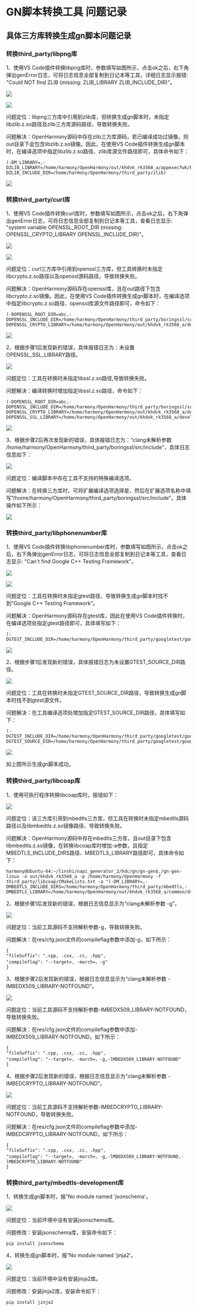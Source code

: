 # GN脚本转换工具 问题记录

## 具体三方库转换生成gn脚本问题记录

### 转换third_party/libpng库

1、使用VS Code插件转换libpng库时，参数填写如图所示，点击ok之后，右下角弹出genError日志，可将日志信息全部复制到日记本等工具，详细日志显示报错: "Could NOT find ZLIB (missing: ZLIB_LIBRARY ZLIB_INCLUDE_DIR)"。

![](./../figures/libpng_not_find_zlib.png)

![](./../figures/libpng_not_find_zlib_log.png)

问题定位：libpng三方库中引用到zlib库，但转换生成gn脚本时，未指定libzlib.z.so路径及zlib三方库源码路径，导致转换失败。

问题解决：OpenHarmony源码中存在zlib三方库源码，若已编译成功过镜像，则out目录下会包含libzlib.z.so镜像。因此，在使用VS Code插件转换生成gn脚本时，在编译选项中指定libzlib.z.so路径、zlib库源文件路径即可，具体命令如下：

	(-DM_LIBRARY=,-DZLIB_LIBRARY=/home/harmony/OpenHarmony/out/khdvk_rk3568_a/appexecfwk/bundle_framework/libzlib.z.so,-DZLIB_INCLUDE_DIR=/home/harmony/OpenHarmony/third_party/zlib)

![](./../figures/libpng_generate_success.png)

### 转换third_party/curl库

1、使用VS Code插件转换curl库时，参数填写如图所示，点击ok之后，右下角弹出genError日志，可将日志信息全部复制到日记本等工具，查看日志显示: "system variable OPENSSL_ROOT_DIR (missing: OPENSSL_CRYPTO_LIBRARY OPENSSL_INCLUDE_DIR)"。

![](./../figures/curl_not_find_openssl.png)

![](./../figures/curl_not_find_openssl_log.png)

问题定位：curl三方库中引用到openssl三方库，但工具转换时未指定libcrypto.z.so路径以及openssl源码路径，导致转换失败。

问题解决：OpenHarmony源码存在openssl库，且在out路径下包含libcrypto.z.so镜像。因此，在使用VS Code插件转换生成gn脚本时，在编译选项中指定libcrypto.z.so路径、openssl库源文件路径即可，命令如下：

	(-DOPENSSL_ROOT_DIR=abc,-DOPENSSL_INCLUDE_DIR=/home/harmony/OpenHarmony/third_party/boringssl/src/include,-DOPENSSL_CRYPTO_LIBRARY=/home/harmony/OpenHarmony/out/khdvk_rk3568_a/developtools/profiler/libcrypto.z.so)

![](./../figures/curl_not_find_openssl_lib.png)

2、根据步骤1后发现新的错误，具体报错日志为：未设置OPENSSL_SSL_LIBRARY路径。

![](./../figures/curl_not_find_openssl_lib_log.png)

问题定位：工具在转换时未指定libssl.z.so路径,导致转换失败。

问题解决：编译转换时增加指定libssl.z.so路径，命令如下：

	(-DOPENSSL_ROOT_DIR=abc,-DOPENSSL_INCLUDE_DIR=/home/harmony/OpenHarmony/third_party/boringssl/src/include,-DOPENSSL_CRYPTO_LIBRARY=/home/harmony/OpenHarmony/out/khdvk_rk3568_a/developtools/profiler/libcrypto.z.so,-DOPENSSL_SSL_LIBRARY=/home/harmony/OpenHarmony/out/khdvk_rk3568_a/developtools/profiler/libssl.z.so)

![](./../figures/curl_generate_clang.png)

3、根据步骤2后再次发现新的错误，具体报错日志为：“clang未解析参数 /home/harmony/OpenHarmony/third_party/boringssl/src/include”，具体日志信息如下：

![](./../figures/curl_generate_clang_log.png)

问题定位：编译脚本中存在工具不支持的特殊编译选项。

问题解决：在转换三方库时，可将扩展编译选项选择是，然后在扩展选项名称中填写“/home/harmony/OpenHarmony/third_party/boringssl/src/include”，具体操作如下所示：

![](./../figures/curl_generate_success.png)

### 转换third_party/libphonenumber库

1、使用VS Code插件转换libphonenumber库时，参数填写如图所示，点击ok之后，右下角弹出genError日志，可将日志信息全部复制到日记本等工具，查看日志显示: "Can't find Google C++ Testing Framework"。

![](./../figures/libphnum_not_find_google.png)

![](./../figures/libphnum_not_find_gtest.png)

问题定位：工具在转换时未指定gtest路径，导致转换生成gn脚本时找不到“Google C++ Testing Framework”。

问题解决：OpenHarmony源码存在gtest库，因此在使用VS Code插件转换时，在编译选项处指定gtest路径即可，具体填写如下：

	(-DGTEST_INCLUDE_DIR=/home/harmony/OpenHarmony/third_party/googletest/googletest/include)

![](./../figures/libphnum_not_find_google_sourcedir.png)

2、根据步骤1后发现新的错误，具体报错日志为未设置GTEST_SOURCE_DIR路径。

![](./../figures/libphnum_not_find_gtest_sour.png)

问题定位：工具在转换时未指定GTEST_SOURCE_DIR路径，导致转换生成gn脚本时找不到gtest源文件。

问题解决：在工具编译选项处增加指定GTEST_SOURCE_DIR路径，具体填写如下：

	(-DGTEST_INCLUDE_DIR=/home/harmony/OpenHarmony/third_party/googletest/googletest/include,-DGTEST_SOURCE_DIR=/home/harmony/OpenHarmony/third_party/googletest/googletest)

![](./../figures/libphnum_generate_success.png)

如上图所示生成gn脚本成功。

### 转换third_party/libcoap库

1、使用可执行程序转换libcoap库时，报错如下：

![](./../figures/libcoap_not_find_mbedtls.png)

问题定位：该三方库引用到mbedtls三方库，但工具在转换时未指定mbedtls源码路径以及libmbedtls.z.so镜像路径，导致转换失败。

问题解决：OpenHarmony源码中存在mbedtls三方库，且out目录下包含libmbedtls.z.so镜像，在转换libcoap库时增加-a参数，且指定MBEDTLS_INCLUDE_DIRS路径、MBEDTLS_LIBRARY路径即可，具体命令如下：

	harmony@Ubuntu-64:~/linshi/napi_generator_2/hdc/gn/gn-gen$./gn-gen-linux -o out/khdvk_rk3568_a -p /home/harmony/OpenHarmony -f  third_party/libcoap/CMakeLists.txt -a "(-DM_LIBRARY=,-DMBEDTLS_INCLUDE_DIRS=/home/harmony/OpenHarmony/third_party/mbedtls,-DMBEDTLS_LIBRARY=/home/harmony/OpenHarmony/out/khdvk_rk3568_a/common/dsoftbus_standard/libmbedtls.z.so)"

2、根据步骤1后发现新的错误，根据日志信息显示为“clang未解析参数 -g”。

![](./../figures/libcoap_not_analysis_g.png)

问题定位：当前工具源码不支持解析参数-g，导致转换失败。

问题解决：在res/cfg.json文件的compileflag参数中添加-g，如下所示：

	{
	"fileSuffix": ".cpp, .cxx, .cc, .hpp",
	"compileflag": "--target=, -march=，-g"
	}

3、根据步骤2后发现新的错误，根据日志信息显示为“clang未解析参数 -lMBEDX509_LIBRARY-NOTFOUND”。

![](./../figures/libcoap_not_analysis_mbedx509.png)

问题定位：当前工具源码不支持解析参数-lMBEDX509_LIBRARY-NOTFOUND，导致转换失败。

问题解决：在res/cfg.json文件的compileflag参数中添加-lMBEDX509_LIBRARY-NOTFOUND，如下所示：

	{
	"fileSuffix": ".cpp, .cxx, .cc, .hpp",
	"compileflag": "--target=, -march=，-g,-lMBEDX509_LIBRARY-NOTFOUND"
	}

4、根据步骤2后发现新的错误，根据日志信息显示为“clang未解析参数 -lMBEDCRYPTO_LIBRARY-NOTFOUND”。

![](./../figures/libcoap_not_analysis_mbedcrypto.png)

问题定位：当前工具源码不支持解析参数-lMBEDCRYPTO_LIBRARY-NOTFOUND，导致转换失败。

问题解决：在res/cfg.json文件的compileflag参数中添加-lMBEDCRYPTO_LIBRARY-NOTFOUND，如下所示：

	{
	"fileSuffix": ".cpp, .cxx, .cc, .hpp",
	"compileflag": "--target=, -march=，-g,-lMBEDX509_LIBRARY-NOTFOUND,-lMBEDCRYPTO_LIBRARY-NOTFOUND"
	}

### 转换third_party/mbedtls-development库

1、转换生成gn脚本时，报“No module named 'jsonschema'。

![](./../figures/could_not_find_jsonschema.png)

问题定位：当前环境中没有安装jsonschema库。

问题修改：安装jsonschema库，安装命令如下：

	pip install jsonschema

4、转换生成gn脚本时，报“No module named 'jinja2'。

![](./../figures/could_not_find_jinja2.png)

问题定位：当前环境中没有安装jinja2库。

问题修改：安装jinja2库，安装命令如下：

	pip install jinja2
